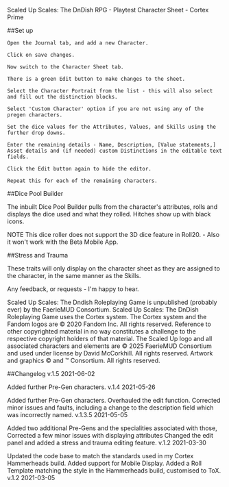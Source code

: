 Scaled Up Scales: The DnDish RPG - Playtest Character Sheet - Cortex Prime

##Set up

    Open the Journal tab, and add a new Character.

    Click on save changes.

    Now switch to the Character Sheet tab.

    There is a green Edit button to make changes to the sheet.

    Select the Character Portrait from the list - this will also select and fill out the distinction blocks.

    Select 'Custom Character' option if you are not using any of the pregen characters.

    Set the dice values for the Attributes, Values, and Skills using the further drop downs.

    Enter the remaining details - Name, Description, [Value statements,] Asset details and (if needed) custom Distinctions in the editable text fields.

    Click the Edit button again to hide the editor.

    Repeat this for each of the remaining characters.

##Dice Pool Builder

The inbuilt Dice Pool Builder pulls from the character's attributes, rolls and displays the dice used and what they rolled. Hitches show up with black icons.

NOTE This dice roller does not support the 3D dice feature in Roll20. - Also it won't work with the Beta Mobile App.

##Stress and Trauma

These traits will only display on the character sheet as they are assigned to the character, in the same manner as the Skills.

Any feedback, or requests - I'm happy to hear.

Scaled Up Scales: The Dndish Roleplaying Game is unpublished (probably ever) by the FaerieMUD Consortium. Scaled Up Scales: The DnDish Roleplaying Game uses the Cortex system. The Cortex system and the Fandom logos are © 2020 Fandom Inc. All rights reserved. Reference to other copyrighted material in no way constitutes a challenge to the respective copyright holders of that material. The Scaled Up logo and all associated characters and elements are © 2025 FaerieMUD Consortium and used under license by David McCorkhill. All rights reserved. Artwork and graphics © and ™ Consortium. All rights reserved.

##Changelog
v.1.5 2021-06-02

Added further Pre-Gen characters.
v.1.4 2021-05-26

Added further Pre-Gen characters. Overhauled the edit function. Corrected minor issues and faults, including a change to the description field which was incorrectly named.
v.1.3.5 2021-05-05

Added two additional Pre-Gens and the specialities associated with those, Corrected a few minor issues with displaying attributes Changed the edit panel and added a stress and trauma editing feature.
v.1.2 2021-03-30

Updated the code base to match the standards used in my Cortex Hammerheads build. Added support for Mobile Display. Added a Roll Template matching the style in the Hammerheads build, customised to ToX.
v.1.2 2021-03-05
